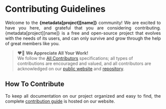 # Contributing Guidelines

<p align="justify">
    Welcome to the <b>{metadata[project][name]}</b> community!
    We are excited to have you here, 
    and grateful that you are considering contributing.
    {metadata[project][name]} is a free and open-source project that evolves with the needs of its users,
    and can only survive and grow through the help of great members like you.
</p>

<blockquote>
    ❤️🙏 <b>We Appreciate All Your Work!</b>
    <br>
    We follow the <a href="https://allcontributors.org/docs/en/specification">All Contributors</a> 
    specifications; all types of contributions are encouraged and valued, and all contributors are 
    acknowledged on our <a href="{metadata[urls][contributors]}">public website</a> 
    and <a href="{metadata[urls][gh_releases]}">repository</a>.
</blockquote>

## How To Contribute

<p align="justify">
    To keep all documentation on our project organized and easy to find, the complete 
    <a href="{metadata[urls][contributing]}">contribution guide</a> is hosted on our website.
</p>